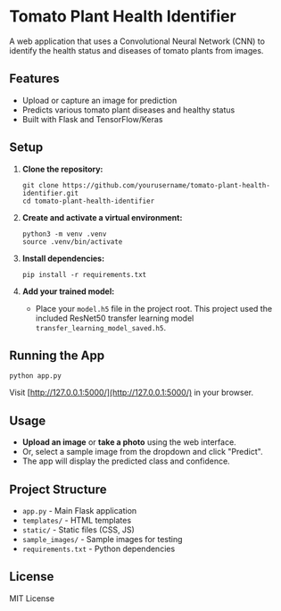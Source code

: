 # Tomato Plant Health Identifier

A web application that uses a Convolutional Neural Network (CNN) to identify the health status and diseases of tomato plants from images.

## Features

- Upload or capture an image for prediction
- Predicts various tomato plant diseases and healthy status
- Built with Flask and TensorFlow/Keras

## Setup

1. **Clone the repository:**

   ```
   git clone https://github.com/yourusername/tomato-plant-health-identifier.git
   cd tomato-plant-health-identifier
   ```

2. **Create and activate a virtual environment:**

   ```
   python3 -m venv .venv
   source .venv/bin/activate
   ```

3. **Install dependencies:**

   ```
   pip install -r requirements.txt
   ```

4. **Add your trained model:**
   - Place your `model.h5` file in the project root. This project used the included ResNet50 transfer learning model `transfer_learning_model_saved.h5`.

## Running the App

```
python app.py
```

Visit [http://127.0.0.1:5000/](http://127.0.0.1:5000/) in your browser.

## Usage

- **Upload an image** or **take a photo** using the web interface.
- Or, select a sample image from the dropdown and click "Predict".
- The app will display the predicted class and confidence.

## Project Structure

- `app.py` - Main Flask application
- `templates/` - HTML templates
- `static/` - Static files (CSS, JS)
- `sample_images/` - Sample images for testing
- `requirements.txt` - Python dependencies

## License

MIT License

